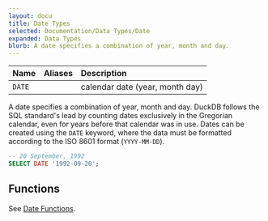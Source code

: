 ```yaml
---
layout: docu
title: Date Types
selected: Documentation/Data Types/Date
expanded: Data Types
blurb: A date specifies a combination of year, month and day.
---
```

| Name | Aliases | Description |
|:---|:---|:---|
| `DATE` |   | calendar date (year, month day) |

A date specifies a combination of year, month and day. DuckDB follows the SQL standard's lead by counting dates exclusively in the Gregorian calendar, even for years before that calendar was in use. Dates can be created using the `DATE` keyword, where the data must be formatted according to the ISO 8601 format (`YYYY-MM-DD`).

```sql
-- 20 September, 1992
SELECT DATE '1992-09-20';
```

## Functions
See [Date Functions](../../sql/functions/date).
